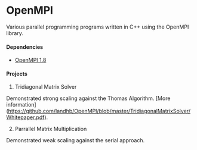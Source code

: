 # OpenMPI

Various parallel programming programs written in C++ using the OpenMPI library.

#### Dependencies

* [OpenMPI 1.8](https://www.open-mpi.org/software/ompi/v1.8/)

#### Projects

1. Tridiagonal Matrix Solver

  Demonstrated strong scaling against the Thomas Algorithm. [More information] (https://github.com/landhb/OpenMPI/blob/master/TridiagonalMatrixSolver/Whitepaper.pdf).


2. Parrallel Matrix Multiplication

  Demonstrated weak scaling against the serial approach.

